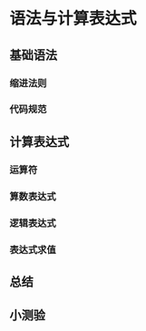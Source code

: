 # 语法与计算表达式



## 基础语法


### 缩进法则

### 代码规范




## 计算表达式

### 运算符



### 算数表达式


### 逻辑表达式



### 表达式求值


## 总结



## 小测验




